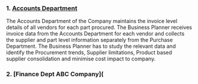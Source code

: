 ### 1. [Accounts Department](https://github.com/sanjanapaluri/Powerbi_Projects/tree/main/Accounts%20Department)

The Accounts Department of the Company maintains the invoice level details of all vendors for each part procured. The Business Planner receives invoice data from the Accounts Department for each vendor and collects the supplier and part level information separately from the Purchase Department. The Business Planner has to study the relevant data and identify the Procurement trends, Supplier limitations, Product based supplier consolidation and minimise cost impact to company.

### 2. [Finance Dept ABC Company](
